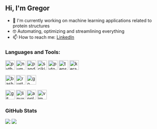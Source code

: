 ## Hi, I'm Gregor


- 🔭 I'm currently working on machine learning applications related to protein structures
- 🤓 Automating, optimizing and streamlining everything
- 📫 How to reach me: [LinkedIn](https://at.linkedin.com/in/gregor-wirnsberger-121a111aa)

<h3>Languages and Tools:</h3>
<p>
  <!-- Python -->
  <img src="https://cdn.jsdelivr.net/gh/devicons/devicon/icons/python/python-original.svg" height="30" alt="python logo" />
  <!-- Numpy -->
  <img src="https://cdn.jsdelivr.net/gh/devicons/devicon/icons/numpy/numpy-original.svg" height="30" alt="numpy logo" />
  <!-- Pandas -->
  <img src="https://cdn.jsdelivr.net/gh/devicons/devicon/icons/pandas/pandas-original.svg" height="30" alt="pandas logo" />
  <!-- sklearn -->
  <img src="https://cdn.jsdelivr.net/gh/devicons/devicon@latest/icons/scikitlearn/scikitlearn-original.svg" height="30" alt="scikitlearn logo"/>
  <!-- PyTorch -->
  <img src="https://cdn.jsdelivr.net/gh/devicons/devicon/icons/pytorch/pytorch-original.svg" height="30" alt="pytorch logo" />
  <!-- TensorFlow -->
  <img src="https://cdn.jsdelivr.net/gh/devicons/devicon/icons/tensorflow/tensorflow-original.svg" height="30" alt="tensorflow logo" />
  <!-- Keras -->
  <img src="https://cdn.jsdelivr.net/gh/devicons/devicon/icons/keras/keras-original.svg" height="30" alt="keras logo" />

  </p>
  <p>
  <!-- Bash -->
  <img src="https://cdn.jsdelivr.net/gh/devicons/devicon/icons/bash/bash-original.svg" height="30" alt="bash logo" />
  <!-- Rust -->
  <img src="https://cdn.jsdelivr.net/gh/devicons/devicon/icons/rust/rust-original.svg" height="30" alt="rust logo" />
 <!-- go -->
  <img src="https://cdn.jsdelivr.net/gh/devicons/devicon@latest/icons/go/go-original.svg"  height="30" alt="go logo" />
           </p>
  <p> 
  <!-- Git -->
  <img src="https://cdn.jsdelivr.net/gh/devicons/devicon/icons/git/git-original.svg" height="30" alt="git logo" />
  <!-- Linux -->
  <img src="https://cdn.jsdelivr.net/gh/devicons/devicon/icons/linux/linux-original.svg" height="30" alt="linux logo" />
  <!-- Apple -->  
  <img src="https://cdn.jsdelivr.net/gh/devicons/devicon@latest/icons/apple/apple-original.svg" height="30" alt="apple logo" />
          
  <!-- NeoVim -->
  <img src="https://cdn.jsdelivr.net/gh/devicons/devicon@latest/icons/neovim/neovim-original.svg"  height="30" alt="vim logo" />

<h3>GitHub Stats</h3>
<p >
<img src="http://github-profile-summary-cards.vercel.app/api/cards/repos-per-language?username=gwirn&theme=nord_dark"/>
<img src="http://github-profile-summary-cards.vercel.app/api/cards/most-commit-language?username=gwirn&theme=nord_dark"/>
</p>


